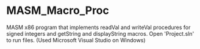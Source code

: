 # MASM_Macro_Proc
MASM x86 program that implements readVal and writeVal procedures for signed integers and getString and displayString macros.
Open 'Project.sln' to run files. 
(Used Microsoft Visual Studio on Windows)

